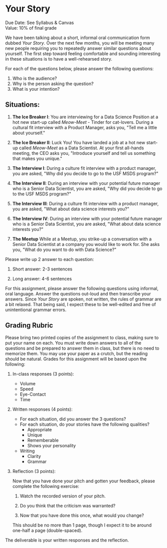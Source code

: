 Your Story
========

Due Date: See Syllabus & Canvas   
Value: 10% of final grade

We have been talking about a short, informal oral communication form dubbed _Your Story_. Over the next few months, you will be meeting many new people requiring you to repeatedly answer similar questions about yourself. The first step toward feeling comfortable and sounding interesting in these situations is to have a well-rehearsed story.

For each of the questions below, please answer the following questions:

1. Who is the audience?
1. Why is the person asking the question?
1. What is your intention?

Situations:
-----

1. __The Ice Breaker I__: You are interviewing for a Data Science Position at a hot new start-up called _Meow-Meet_ - Tinder for cat-lovers. During a cultural fit interview with a Product Manager, asks you, "Tell me a little about yourself."

2. __The Ice Breaker II__: Luck You! You have landed a job at a hot new  start-up called _Meow-Meet_ as a Data Scientist. At your first all-hands meeting, the CEO asks you, "Introduce yourself and tell us something that makes you unique."
 
4. __The Interview I__: During a culture fit interview with a product manager, you are asked, "Why did you decide to go to the USF MSDS program?"

5. __The Interview II__: During an interview with your potential future manager who is a Senior Data Scientist, you are asked, "Why did you decide to go to the USF MSDS program?"

6. __The Interview III__: During a culture fit interview with a product manager, you are asked, "What about data science interests you?"

5. __The Interview IV__: During an interview with your potential future manager who is a Senior Data Scientist, you are asked, "What about data science interests you?"

9. __The Meetup__ While at a Meetup, you strike-up a conversation with a Senior Data Scientist at a company you would like to work for. She asks you, "What do you want to do with Data Science?"

Please write up 2 answer to each question:

1. Short answer: 2-3 sentences

2. Long answer: 4-6 sentences

For this assignment, please answer the following questions using informal, oral language. Answer the questions out-loud and then transcribe your answers. Since _Your Story_ are spoken, not written, the rules of grammar are a bit relaxed. That being said, I expect these to be well-edited and free of unintentional grammar errors.

Grading Rubric 
-------

Please bring two printed copies of the assignment to class, making sure to put your name on each. You must write down answers to all of the questions and be prepared to answer them in class, but there is no need to memorize them. You may use your paper as a crutch, but the reading should be natural. Grades for this assignment will be based upon the following:

1. In-class responses (3 points): 
    
    - Volume
    - Speed
    - Eye-Contact 
    - Time

2. Written responses (4 points):
    
    - For each situation, did you answer the 3 questions?
    - For each situation, do your stories have the following qualities?
        - Appropriate 
        - Unique
        - Rememberable
        - Shows your personality
    - Writing
        - Clarity
        - Grammar
    
3. Reflection (3 points):

    Now that you have done your pitch and gotten your feedback, please complete the following exercise:

    1.  Watch the recorded version of your pitch.

    2.  Do you think that the criticism was warranted?

    3.  Now that you have done this once, what would you change?

	This should be no more than 1 page, though I expect it to be around one-half a page (double-spaced).

The deliverable is your written responses and the reflection.
